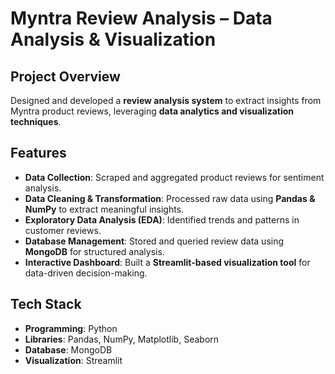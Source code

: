# Myntra Review Analysis – Data Analysis & Visualization  

## Project Overview  
Designed and developed a **review analysis system** to extract insights from Myntra product reviews, leveraging **data analytics and visualization techniques**.  

## Features  
- **Data Collection**: Scraped and aggregated product reviews for sentiment analysis.  
- **Data Cleaning & Transformation**: Processed raw data using **Pandas & NumPy** to extract meaningful insights.  
- **Exploratory Data Analysis (EDA)**: Identified trends and patterns in customer reviews.  
- **Database Management**: Stored and queried review data using **MongoDB** for structured analysis.  
- **Interactive Dashboard**: Built a **Streamlit-based visualization tool** for data-driven decision-making.  

## Tech Stack  
- **Programming**: Python  
- **Libraries**: Pandas, NumPy, Matplotlib, Seaborn  
- **Database**: MongoDB  
- **Visualization**: Streamlit
